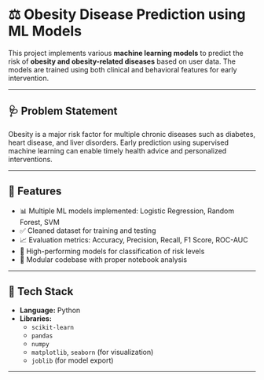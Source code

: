 # ⚖️ Obesity Disease Prediction using ML Models

This project implements various **machine learning models** to predict the risk of **obesity and obesity-related diseases** based on user data. The models are trained using both clinical and behavioral features for early intervention.

---

## 🩺 Problem Statement

Obesity is a major risk factor for multiple chronic diseases such as diabetes, heart disease, and liver disorders. Early prediction using supervised machine learning can enable timely health advice and personalized interventions.

---

## 🚀 Features

- 📊 Multiple ML models implemented: Logistic Regression, Random Forest, SVM
- ✅ Cleaned dataset for training and testing
- 📈 Evaluation metrics: Accuracy, Precision, Recall, F1 Score, ROC-AUC
- 🧠 High-performing models for classification of risk levels
- 📁 Modular codebase with proper notebook analysis

---

## 🧠 Tech Stack

- **Language:** Python  
- **Libraries:** 
  - `scikit-learn`  
  - `pandas`  
  - `numpy`  
  - `matplotlib`, `seaborn` (for visualization)  
  - `joblib` (for model export)

---

